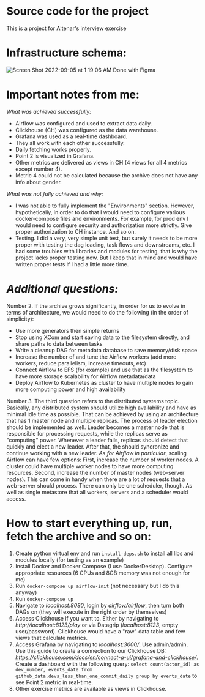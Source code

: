 # Source code for the project

This is a project for Altenar's interview exercise

# Infrastructure schema: 

![Screen Shot 2022-09-05 at 1 19 06 AM](https://user-images.githubusercontent.com/49573287/188335583-495f8749-a1e9-424f-b0d4-7bd9e9d34fd9.png)
Done with Figma

# Important notes from me:

_What was achieved successfully:_
- Airflow was configured and used to extract data daily.
- Clickhouse (CH) was configured as the data warehouse.
- Grafana was used as a real-time dashboard.
- They all work with each other successfully.
- Daily fetching works properly.
- Point 2 is visualized in Grafana.
- Other metrics are delivered as views in CH (4 views for all 4 metrics except number 4).
- Metric 4 could not be calculated because the archive does not have any info about gender.

_What was not fully achieved and why:_
- I was not able to fully implement the "Environments" section. However, hypothetically, in order to do that I would need to configure various docker-compose files and environments. For example, for prod env I would need to configure security and authorization more strictly. Give proper authorization to CH instance. And so on.
- Testing. I did a very, very simple unit test, but surely it needs to be more proper with testing the dag loading, task flows and downstreams, etc. I had some troubles with libraries and modules for testing, that is why the project lacks proper testing now. But I keep that in mind and would have written proper tests if I had a little more time.

# _Additional questions:_

Number 2. If the archive grows significantly, in order for us to evolve in terms of architecture, we would need to do the following (in the order of simplicity):
  - Use more generators then simple returns
  - Stop using XCom and start saving data to the filesystem directly, and share paths to data between tasks
  - Write a cleanup DAG for metadata database to save memory/disk space
  - Increase the number of and tune the Airflow workers (add more workers, reduce parallelism, increase timeouts, etc)
  - Connect Airflow to EFS (for example) and use that as the filesystem to have more storage scalability for Airflow metadata/data
  - Deploy Airflow to Kubernetes as cluster to have multiple nodes to gain more computing power and high availability

Number 3. The third question refers to the distributed systems topic. Basically, any distributed system should utilize high availability and have as minimal idle time as possible. That can be achieved by using an architecture that has 1 master node and multiple replicas. The process of leader election should be implemented as well. Leader becomes a master node that is responsible for processing requests, while the replicas serve as "computing" power. Whenever a leader fails, replicas should detect that quickly and elect a new leader. After that, the should syncronize and continue working with a new leader. 
_As for Airflow in particular_, scaling Airflow can have few options:
First, increase the number of worker nodes. A cluster could have multiple worker nodes to have more computing resources.
Second, increase the number of master nodes (web-server nodes). This can come in handy when there are a lot of requests that a web-server should process.
There can only be one scheduler, though. As well as single metastore that all workers, servers and a scheduler would access.

# How to start everything up, run, fetch the archive and so on:

1. Create python virtual env and run `install-deps.sh` to install all libs and modules locally (for testing as an example)
2. Install Docker and Docker Compose (I use DockerDesktop). Configure appropriate resources (6 CPUs and 8GB memory was not enough for me)
3. Run `docker-compose up airflow-init` (not necessary but I do this anyway)
4. Run `docker-compose up`
5. Navigate to *localhost:8080*, login by *airflow/airflow*, then turn both DAGs on (they will execute in the right order by themselves)
6. Access Clickhouse if you want to. Either by navigating to *http://localhost:8123/play* or via Datagrip (*localhost:8123*, empty user/password). Clickhouse would have a "raw" data table and few views that calculate metrics.
7. Access Grafana by navigating to *localhost:3000/*. Use admin/admin. Use this guide to create a connection to our Clickhouse DB: _https://clickhouse.com/docs/en/connect-a-ui/grafana-and-clickhouse/_. Create a dashboard with the following query:
`select count(actor_id) as dev_number, events_date from github_data.devs_less_than_one_commit_daily
group by events_date` to see Point 2 metric in real-time.
8. Other exercise metrics are available as views in Clickhouse.

